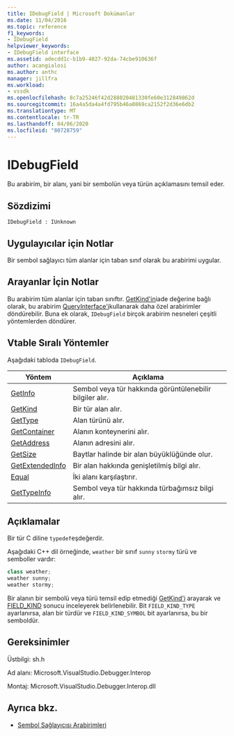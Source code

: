 ```yaml
---
title: IDebugField | Microsoft Dokümanlar
ms.date: 11/04/2016
ms.topic: reference
f1_keywords:
- IDebugField
helpviewer_keywords:
- IDebugField interface
ms.assetid: adecdd1c-b1b9-4027-92da-74cbe910636f
author: acangialosi
ms.author: anthc
manager: jillfra
ms.workload:
- vssdk
ms.openlocfilehash: 8c7a25246f42d288020481330fe60e312849862d
ms.sourcegitcommit: 16a4a5da4a4fd795b46a0869ca2152f2d36e6db2
ms.translationtype: MT
ms.contentlocale: tr-TR
ms.lasthandoff: 04/06/2020
ms.locfileid: "80728759"
---
```

# <a name="idebugfield"></a>IDebugField
Bu arabirim, bir alanı, yani bir sembolün veya türün açıklamasını temsil eder.

## <a name="syntax"></a>Sözdizimi

```
IDebugField : IUnknown
```

## <a name="notes-for-implementers"></a>Uygulayıcılar için Notlar
 Bir sembol sağlayıcı tüm alanlar için taban sınıf olarak bu arabirimi uygular.

## <a name="notes-for-callers"></a>Arayanlar İçin Notlar
 Bu arabirim tüm alanlar için taban sınıftır. [GetKind'in](../../../extensibility/debugger/reference/idebugfield-getkind.md)iade değerine bağlı olarak, bu arabirim [QueryInterface'i](/cpp/atl/queryinterface)kullanarak daha özel arabirimler döndürebilir. Buna ek olarak, `IDebugField` birçok arabirim nesneleri çeşitli yöntemlerden döndürer.

## <a name="methods-in-vtable-order"></a>Vtable Sıralı Yöntemler
 Aşağıdaki tabloda `IDebugField`.

|Yöntem|Açıklama|
|------------|-----------------|
|[GetInfo](../../../extensibility/debugger/reference/idebugfield-getinfo.md)|Sembol veya tür hakkında görüntülenebilir bilgiler alır.|
|[GetKind](../../../extensibility/debugger/reference/idebugfield-getkind.md)|Bir tür alan alır.|
|[GetType](../../../extensibility/debugger/reference/idebugfield-gettype.md)|Alan türünü alır.|
|[GetContainer](../../../extensibility/debugger/reference/idebugfield-getcontainer.md)|Alanın konteynerini alır.|
|[GetAddress](../../../extensibility/debugger/reference/idebugfield-getaddress.md)|Alanın adresini alır.|
|[GetSize](../../../extensibility/debugger/reference/idebugfield-getsize.md)|Baytlar halinde bir alan büyüklüğünde olur.|
|[GetExtendedInfo](../../../extensibility/debugger/reference/idebugfield-getextendedinfo.md)|Bir alan hakkında genişletilmiş bilgi alır.|
|[Equal](../../../extensibility/debugger/reference/idebugfield-equal.md)|İki alanı karşılaştırır.|
|[GetTypeInfo](../../../extensibility/debugger/reference/idebugfield-gettypeinfo.md)|Sembol veya tür hakkında türbağımsız bilgi alır.|

## <a name="remarks"></a>Açıklamalar
 Bir tür C diline `typedef`eşdeğerdir.

 Aşağıdaki C++ dil örneğinde, `weather` bir sınıf `sunny` `stormy` türü ve semboller vardır:

```cpp
class weather;
weather sunny;
weather stormy;
```

 Bir alanın bir sembolü veya türü temsil edip etmediği [GetKind'i](../../../extensibility/debugger/reference/idebugfield-getkind.md) arayarak ve [FIELD_KIND](../../../extensibility/debugger/reference/field-kind.md) sonucu inceleyerek belirlenebilir. Bit `FIELD_KIND_TYPE` ayarlanırsa, alan bir türdür ve `FIELD_KIND_SYMBOL` bit ayarlanırsa, bu bir semboldür.

## <a name="requirements"></a>Gereksinimler
 Üstbilgi: sh.h

 Ad alanı: Microsoft.VisualStudio.Debugger.Interop

 Montaj: Microsoft.VisualStudio.Debugger.Interop.dll

## <a name="see-also"></a>Ayrıca bkz.
- [Sembol Sağlayıcısı Arabirimleri](../../../extensibility/debugger/reference/symbol-provider-interfaces.md)
